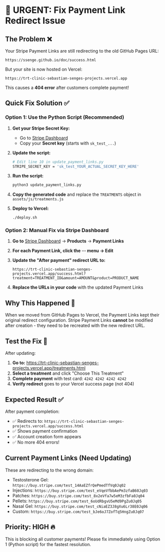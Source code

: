 # 🚨 URGENT: Fix Payment Link Redirect Issue

## The Problem ❌
Your Stripe Payment Links are still redirecting to the old GitHub Pages URL:
```
https://ssenge.github.io/doc/success.html
```

But your site is now hosted on Vercel:
```
https://trt-clinic-sebastian-senges-projects.vercel.app
```

This causes a **404 error** after customers complete payment!

## Quick Fix Solution ✅

### Option 1: Use the Python Script (Recommended)

1. **Get your Stripe Secret Key:**
   - Go to [Stripe Dashboard](https://dashboard.stripe.com/test/apikeys)
   - Copy your **Secret key** (starts with `sk_test_...`)

2. **Update the script:**
   ```bash
   # Edit line 10 in update_payment_links.py
   STRIPE_SECRET_KEY = 'sk_test_YOUR_ACTUAL_SECRET_KEY_HERE'
   ```

3. **Run the script:**
   ```bash
   python3 update_payment_links.py
   ```

4. **Copy the generated code** and replace the `TREATMENTS` object in `assets/js/treatments.js`

5. **Deploy to Vercel:**
   ```bash
   ./deploy.sh
   ```

### Option 2: Manual Fix via Stripe Dashboard

1. **Go to** [Stripe Dashboard](https://dashboard.stripe.com) → **Products** → **Payment Links**

2. **For each Payment Link, click the ⋯ menu → Edit**

3. **Update the "After payment" redirect URL to:**
   ```
   https://trt-clinic-sebastian-senges-projects.vercel.app/success.html?treatment=TREATMENT_ID&amount=AMOUNT&product=PRODUCT_NAME
   ```

4. **Replace the URLs in your code** with the updated Payment Links

## Why This Happened 🤔

When we moved from GitHub Pages to Vercel, the Payment Links kept their original redirect configuration. Stripe Payment Links **cannot** be modified after creation - they need to be recreated with the new redirect URL.

## Test the Fix 🧪

After updating:

1. **Go to:** https://trt-clinic-sebastian-senges-projects.vercel.app/treatments.html
2. **Select a treatment** and click "Choose This Treatment"
3. **Complete payment** with test card: `4242 4242 4242 4242`
4. **Verify redirect** goes to your Vercel success page (not 404)

## Expected Result ✅

After payment completion:
- ✅ Redirects to: `https://trt-clinic-sebastian-senges-projects.vercel.app/success.html`
- ✅ Shows payment confirmation
- ✅ Account creation form appears
- ✅ No more 404 errors!

## Current Payment Links (Need Updating)

These are redirecting to the wrong domain:
- Testosterone Gel: `https://buy.stripe.com/test_14AaEZfrQePmedTfVq0Jq02`
- Injections: `https://buy.stripe.com/test_eVqeVfbbAePm3zfaB60Jq03`
- Patches: `https://buy.stripe.com/test_8x2eVfa7w5eM3zfbFa0Jq04`
- Pellets: `https://buy.stripe.com/test_6oUdRbgvU5eMd9PgZu0Jq05`
- Nasal Gel: `https://buy.stripe.com/test_cNiaEZ3J8gXu6Lr38E0Jq06`
- Custom: `https://buy.stripe.com/test_bJe6oJ7ZofTq5HngZu0Jq07`

## Priority: HIGH 🔥

This is blocking all customer payments! Please fix immediately using Option 1 (Python script) for the fastest resolution. 
